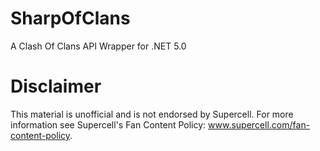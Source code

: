 # SharpOfClans
A Clash Of Clans API Wrapper for .NET 5.0

# Disclaimer
This material is unofficial and is not endorsed by Supercell. For more information see Supercell's Fan Content Policy: www.supercell.com/fan-content-policy.
